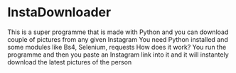 # InstaDownloader
This is a super programme that is made with Python and you can download couple of pictures from any given Instagram
You need Python installed and some modules like Bs4, Selenium, requests
How does it work?
You run the programme and then you paste an Instagram link into it and it will instantely download the latest pictures of the person 
